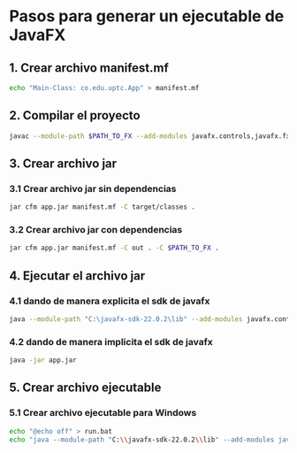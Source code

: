 # Pasos para generar un ejecutable de JavaFX

## 1. Crear archivo manifest.mf
```bash
echo "Main-Class: co.edu.uptc.App" > manifest.mf
```

## 2. Compilar el proyecto
```bash
javac --module-path $PATH_TO_FX --add-modules javafx.controls,javafx.fxml,javafx.graphics,javafx.base,javafx.media,javafx.swing,javafx.web -d out src/co/edu/uptc/*.java
```

## 3. Crear archivo jar
### 3.1 Crear archivo jar sin dependencias
```bash
jar cfm app.jar manifest.mf -C target/classes .
```

### 3.2 Crear archivo jar con dependencias
```bash
jar cfm app.jar manifest.mf -C out . -C $PATH_TO_FX .
```

## 4. Ejecutar el archivo jar

### 4.1 dando de manera explicita el sdk de javafx

```bash
java --module-path "C:\javafx-sdk-22.0.2\lib" --add-modules javafx.controls,javafx.fxml -jar app.jar
```

### 4.2 dando de manera implicita el sdk de javafx

```bash
java -jar app.jar
```

## 5. Crear archivo ejecutable
### 5.1 Crear archivo ejecutable para Windows
```bash
echo "@echo off" > run.bat
echo "java --module-path "C:\\javafx-sdk-22.0.2\\lib" --add-modules javafx.controls,javafx.fxml -jar app.jar" >> run.bat
```


